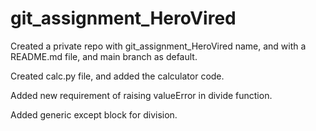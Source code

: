 # git_assignment_HeroVired

Created a private repo with git_assignment_HeroVired name, and with a README.md file, and main branch as default.

Created calc.py file, and added the calculator code.

Added new requirement of raising valueError in divide function.

Added generic except block for division.